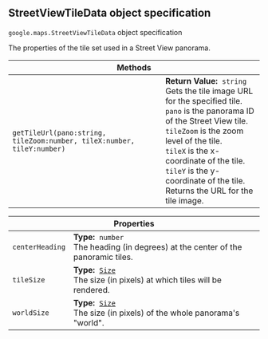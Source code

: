 <h2 id="StreetViewTileData"> StreetViewTileData object specification </h2><p>
<code><span itemprop="path">google.maps</span>.<span itemprop="name">StreetViewTileData</span></code>
object specification
</p><p>The properties of the tile set used in a Street View panorama.</p><div class="devsite-table-wrapper"><table class="methods responsive" summary="record StreetViewTileData - Methods">
<thead>
<tr><th colspan="2">Methods</th>
</tr></thead>
<tbody>
<tr>
<td><code><span>getTileUrl(<wbr>pano:string,<wbr> tileZoom:number,<wbr> tileX:number,<wbr> tileY:number)</span></code></td>
<td><div><strong>Return Value:</strong>&nbsp; <code>string</code></div>
<div class="desc">Gets the tile image URL for the specified tile.<br> <code>pano</code> is the panorama ID of the Street View tile.<br> <code>tileZoom</code> is the zoom level of the tile.<br> <code>tileX</code> is the x-coordinate of the tile.<br> <code>tileY</code> is the y-coordinate of the tile.<br> Returns the URL for the tile image.<br></div></td>
</tr>
</tbody>
</table></div><div class="devsite-table-wrapper"><table class="properties responsive" summary="record StreetViewTileData - Properties">
<thead>
<tr><th colspan="2">Properties</th>
</tr></thead>
<tbody>
<tr>
<td><code><span>centerHeading</span></code></td>
<td><div><strong>Type:</strong>&nbsp; <code>number</code></div>
<div class="desc">The heading (in degrees) at the center of the panoramic tiles.</div></td>
</tr>
<tr>
<td><code><span>tileSize</span></code></td>
<td><div><strong>Type:</strong>&nbsp; <code><a href="https://github.com/amenadiel/google-maps-documentation/blob/master/docs/Size.md">Size</a></code></div>
<div class="desc">The size (in pixels) at which tiles will be rendered.</div></td>
</tr>
<tr>
<td><code><span>worldSize</span></code></td>
<td><div><strong>Type:</strong>&nbsp; <code><a href="https://github.com/amenadiel/google-maps-documentation/blob/master/docs/Size.md">Size</a></code></div>
<div class="desc">The size (in pixels) of the whole panorama's "world".</div></td>
</tr>
</tbody>
</table></div>
